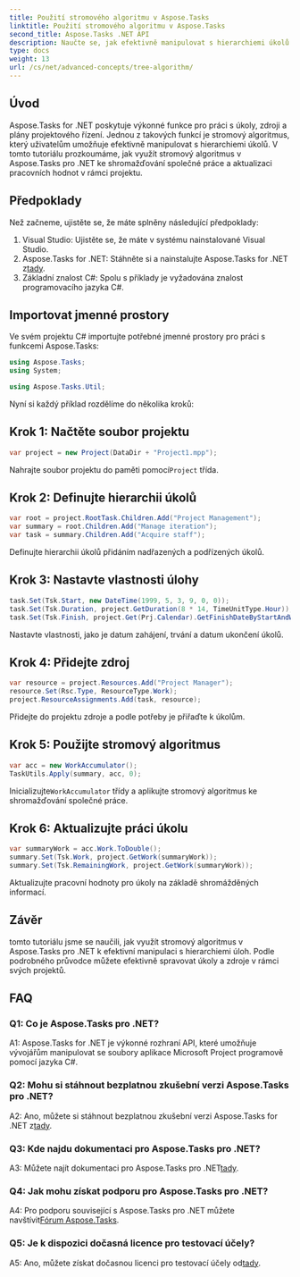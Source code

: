 ```yaml
---
title: Použití stromového algoritmu v Aspose.Tasks
linktitle: Použití stromového algoritmu v Aspose.Tasks
second_title: Aspose.Tasks .NET API
description: Naučte se, jak efektivně manipulovat s hierarchiemi úkolů ve vašich projektech .NET pomocí stromového algoritmu Aspose.Tasks.
type: docs
weight: 13
url: /cs/net/advanced-concepts/tree-algorithm/
---
```

## Úvod

Aspose.Tasks for .NET poskytuje výkonné funkce pro práci s úkoly, zdroji a plány projektového řízení. Jednou z takových funkcí je stromový algoritmus, který uživatelům umožňuje efektivně manipulovat s hierarchiemi úkolů. V tomto tutoriálu prozkoumáme, jak využít stromový algoritmus v Aspose.Tasks pro .NET ke shromažďování společné práce a aktualizaci pracovních hodnot v rámci projektu.

## Předpoklady

Než začneme, ujistěte se, že máte splněny následující předpoklady:

1. Visual Studio: Ujistěte se, že máte v systému nainstalované Visual Studio.
2.  Aspose.Tasks for .NET: Stáhněte si a nainstalujte Aspose.Tasks for .NET z[tady](https://releases.aspose.com/tasks/net/).
3. Základní znalost C#: Spolu s příklady je vyžadována znalost programovacího jazyka C#.

## Importovat jmenné prostory

Ve svém projektu C# importujte potřebné jmenné prostory pro práci s funkcemi Aspose.Tasks:

```csharp
using Aspose.Tasks;
using System;

using Aspose.Tasks.Util;

```

Nyní si každý příklad rozdělíme do několika kroků:

## Krok 1: Načtěte soubor projektu

```csharp
var project = new Project(DataDir + "Project1.mpp");
```

 Nahrajte soubor projektu do paměti pomocí`Project` třída.

## Krok 2: Definujte hierarchii úkolů

```csharp
var root = project.RootTask.Children.Add("Project Management");
var summary = root.Children.Add("Manage iteration");
var task = summary.Children.Add("Acquire staff");
```

Definujte hierarchii úkolů přidáním nadřazených a podřízených úkolů.

## Krok 3: Nastavte vlastnosti úlohy

```csharp
task.Set(Tsk.Start, new DateTime(1999, 5, 3, 9, 0, 0));
task.Set(Tsk.Duration, project.GetDuration(8 * 14, TimeUnitType.Hour));
task.Set(Tsk.Finish, project.Get(Prj.Calendar).GetFinishDateByStartAndWork(task.Get(Tsk.Start), task.Get(Tsk.Duration)));
```

Nastavte vlastnosti, jako je datum zahájení, trvání a datum ukončení úkolů.

## Krok 4: Přidejte zdroj

```csharp
var resource = project.Resources.Add("Project Manager");
resource.Set(Rsc.Type, ResourceType.Work);
project.ResourceAssignments.Add(task, resource);
```

Přidejte do projektu zdroje a podle potřeby je přiřaďte k úkolům.

## Krok 5: Použijte stromový algoritmus

```csharp
var acc = new WorkAccumulator();
TaskUtils.Apply(summary, acc, 0);
```

 Inicializujte`WorkAccumulator` třídy a aplikujte stromový algoritmus ke shromažďování společné práce.

## Krok 6: Aktualizujte práci úkolu

```csharp
var summaryWork = acc.Work.ToDouble();
summary.Set(Tsk.Work, project.GetWork(summaryWork));
summary.Set(Tsk.RemainingWork, project.GetWork(summaryWork));
```

Aktualizujte pracovní hodnoty pro úkoly na základě shromážděných informací.

## Závěr

tomto tutoriálu jsme se naučili, jak využít stromový algoritmus v Aspose.Tasks pro .NET k efektivní manipulaci s hierarchiemi úloh. Podle podrobného průvodce můžete efektivně spravovat úkoly a zdroje v rámci svých projektů.

## FAQ

### Q1: Co je Aspose.Tasks pro .NET?

A1: Aspose.Tasks for .NET je výkonné rozhraní API, které umožňuje vývojářům manipulovat se soubory aplikace Microsoft Project programově pomocí jazyka C#.

### Q2: Mohu si stáhnout bezplatnou zkušební verzi Aspose.Tasks pro .NET?

 A2: Ano, můžete si stáhnout bezplatnou zkušební verzi Aspose.Tasks for .NET z[tady](https://releases.aspose.com/).

### Q3: Kde najdu dokumentaci pro Aspose.Tasks pro .NET?

 A3: Můžete najít dokumentaci pro Aspose.Tasks pro .NET[tady](https://reference.aspose.com/tasks/net/).

### Q4: Jak mohu získat podporu pro Aspose.Tasks pro .NET?

 A4: Pro podporu související s Aspose.Tasks pro .NET můžete navštívit[Fórum Aspose.Tasks](https://forum.aspose.com/c/tasks/15).

### Q5: Je k dispozici dočasná licence pro testovací účely?

 A5: Ano, můžete získat dočasnou licenci pro testovací účely od[tady](https://purchase.aspose.com/temporary-license/).